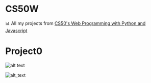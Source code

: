 # CS50W
:bar_chart: All my projects from [CS50's Web Programming with Python and Javascript](https://courses.edx.org/courses/course-v1:HarvardX+CS50W+Web/course/)

# Project0
![alt text](https://github.com/Mvrs/CS50W/blob/master/project0-screenshots/homeLandScape.png)

![alt_text](https://github.com/Mvrs/CS50W/blob/master/project0-screenshots/constructionHome.png)
